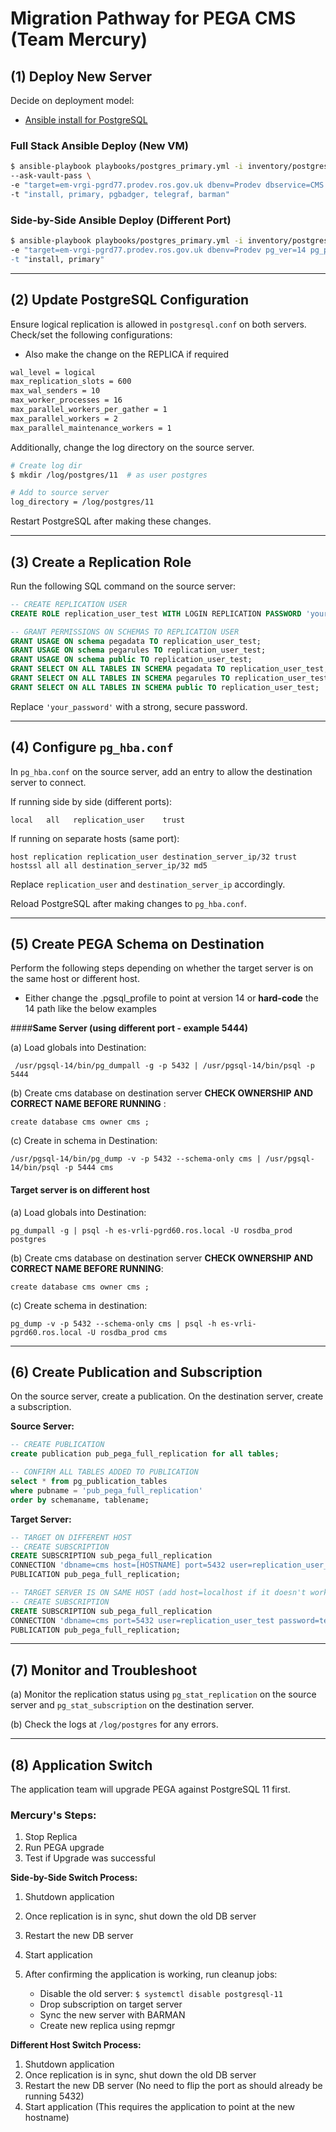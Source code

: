 
# Migration Pathway for PEGA CMS (Team Mercury)

## (1) Deploy New Server

Decide on deployment model:
- [Ansible install for PostgreSQL](https://confluence.ros.gov.uk/display/DDteam/PostgreSQL+as+a+Service+-+Ansible+Deploy)

### Full Stack Ansible Deploy (New VM)
```bash
$ ansible-playbook playbooks/postgres_primary.yml -i inventory/postgres_prodev \
--ask-vault-pass \
-e "target=em-vrgi-pgrd77.prodev.ros.gov.uk dbenv=Prodev dbservice=CMS dbteam=Mercury"  \
-t "install, primary, pgbadger, telegraf, barman"
```

### Side-by-Side Ansible Deploy (Different Port)
```bash
$ ansible-playbook playbooks/postgres_primary.yml -i inventory/postgres_Prodev \
-e "target=em-vrgi-pgrd77.prodev.ros.gov.uk dbenv=Prodev pg_ver=14 pg_port=5444 \
-t "install, primary"
```

---

## (2) Update PostgreSQL Configuration

Ensure logical replication is allowed in `postgresql.conf` on both servers. Check/set the following configurations:
- Also make the change on the REPLICA if required

```bash
wal_level = logical
max_replication_slots = 600
max_wal_senders = 10
max_worker_processes = 16
max_parallel_workers_per_gather = 1
max_parallel_workers = 2
max_parallel_maintenance_workers = 1
```

Additionally, change the log directory on the source server.

```bash
# Create log dir
$ mkdir /log/postgres/11  # as user postgres

# Add to source server
log_directory = /log/postgres/11
```

Restart PostgreSQL after making these changes.

---

## (3) Create a Replication Role

Run the following SQL command on the source server:

```sql
-- CREATE REPLICATION USER
CREATE ROLE replication_user_test WITH LOGIN REPLICATION PASSWORD 'your_password';

-- GRANT PERMISSIONS ON SCHEMAS TO REPLICATION USER
GRANT USAGE ON schema pegadata TO replication_user_test;
GRANT USAGE ON schema pegarules TO replication_user_test;
GRANT USAGE ON schema public TO replication_user_test;
GRANT SELECT ON ALL TABLES IN SCHEMA pegadata TO replication_user_test;
GRANT SELECT ON ALL TABLES IN SCHEMA pegarules TO replication_user_test;
GRANT SELECT ON ALL TABLES IN SCHEMA public TO replication_user_test;
```

Replace `'your_password'` with a strong, secure password.

---

## (4) Configure `pg_hba.conf`

In `pg_hba.conf` on the source server, add an entry to allow the destination server to connect.

If running side by side (different ports):
```
local   all   replication_user    trust
```

If running on separate hosts (same port):
```
host replication replication_user destination_server_ip/32 trust
hostssl all all destination_server_ip/32 md5
```

Replace `replication_user` and `destination_server_ip` accordingly.

Reload PostgreSQL after making changes to `pg_hba.conf`.

---

## (5) Create PEGA Schema on Destination

Perform the following steps depending on whether the target server is on the same host or different host.

- Either change the .pgsql_profile to point at version 14 or **hard-code** the 14 path like the below examples


####**Same Server (using different port - example 5444)**


(a)  Load globals into Destination:
```
 /usr/pgsql-14/bin/pg_dumpall -g -p 5432 | /usr/pgsql-14/bin/psql -p 5444
```
(b)  Create cms database on destination server **CHECK OWNERSHIP AND CORRECT NAME BEFORE RUNNING** : 
```
create database cms owner cms ;
```
(c)  Create in schema in Destination: 
```
/usr/pgsql-14/bin/pg_dump -v -p 5432 --schema-only cms | /usr/pgsql-14/bin/psql -p 5444 cms
```

#### **Target server is on different  host** 


(a)  Load globals into Destination: 
```
pg_dumpall -g | psql -h es-vrli-pgrd60.ros.local -U rosdba_prod postgres
```
(b)  Create cms database on destination server **CHECK OWNERSHIP AND CORRECT NAME BEFORE RUNNING**: 
```
create database cms owner cms ;
```
(c)  Create schema in destination:  
```
pg_dump -v -p 5432 --schema-only cms | psql -h es-vrli-pgrd60.ros.local -U rosdba_prod cms
```

---

## (6) Create Publication and Subscription

On the source server, create a publication. On the destination server, create a subscription.

**Source Server:**
```sql
-- CREATE PUBLICATION
create publication pub_pega_full_replication for all tables;

-- CONFIRM ALL TABLES ADDED TO PUBLICATION
select * from pg_publication_tables
where pubname = 'pub_pega_full_replication'
order by schemaname, tablename;
```

**Target Server:**
```sql
-- TARGET ON DIFFERENT HOST
-- CREATE SUBSCRIPTION
CREATE SUBSCRIPTION sub_pega_full_replication
CONNECTION 'dbname=cms host=[HOSTNAME] port=5432 user=replication_user_test password=test_rep'
PUBLICATION pub_pega_full_replication;

-- TARGET SERVER IS ON SAME HOST (add host=localhost if it doesn't work first time)
-- CREATE SUBSCRIPTION
CREATE SUBSCRIPTION sub_pega_full_replication
CONNECTION 'dbname=cms port=5432 user=replication_user_test password=test_rep'
PUBLICATION pub_pega_full_replication;
```

---

## (7) Monitor and Troubleshoot

(a) Monitor the replication status using `pg_stat_replication` on the source server and `pg_stat_subscription` on the destination server.

(b) Check the logs at `/log/postgres` for any errors.


---

## (8) Application Switch

The application team will upgrade PEGA against PostgreSQL 11 first.

### Mercury's Steps:
1. Stop Replica
2. Run PEGA upgrade
3. Test if Upgrade was successful

**Side-by-Side Switch Process:**

1. Shutdown application
2. Once replication is in sync, shut down the old DB server
3. Restart the new DB server
4. Start application
5. After confirming the application is working, run cleanup jobs:

   - Disable the old server: `$ systemctl disable postgresql-11`
   - Drop subscription on target server
   - Sync the new server with BARMAN
   - Create new replica using repmgr


**Different Host Switch Process:**
1. Shutdown application
2. Once replication is in sync, shut down the old DB server
3. Restart the new DB server (No need to flip the port as should already be running 5432)
4. Start application (This requires the application to point at the new hostname)
